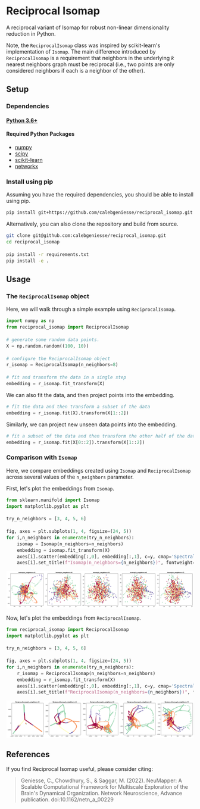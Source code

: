 # Reciprocal Isomap
A reciprocal variant of Isomap for robust non-linear dimensionality reduction in Python. 

Note, the `ReciprocalIsomap` class was inspired by scikit-learn's implementation of `Isomap`. The main difference introduced by `ReciprocalIsomap` is a requirement that neighbors in the underlying *k* nearest neighbors graph must be reciprocal (i.e., two points are only considered neighbors if each is a neighbor of the other).





## Setup

### Dependencies

#### [Python 3.6+](https://www.python.org/)

#### Required Python Packages
* [numpy](https://www.numpy.org)
* [scipy](https://www.scipy.org/)
* [scikit-learn](https://scikit-learn.org)
* [networkx](https://networkx.github.io)


### Install using pip

Assuming you have the required dependencies, you should be able to install using pip.
```bash
pip install git+https://github.com/calebgeniesse/reciprocal_isomap.git
```

Alternatively, you can also clone the repository and build from source. 
```bash
git clone git@github.com:calebgeniesse/reciprocal_isomap.git
cd reciprocal_isomap

pip install -r requirements.txt
pip install -e .
```





## Usage

### The `ReciprocalIsomap` object

Here, we will walk through a simple example using `ReciprocalIsomap`.

```python
import numpy as np 
from reciprocal_isomap import ReciprocalIsomap

# generate some random data points.
X = np.random.random((100, 10))

# configure the ReciprocalIsomap object
r_isomap = ReciprocalIsomap(n_neighbors=8)

# fit and transform the data in a single step
embedding = r_isomap.fit_transform(X)
```

We can also fit the data, and then project points into the embedding.

```python
# fit the data and then transform a subset of the data
embedding = r_isomap.fit(X).transform(X[1::2])
```

Similarly, we can project new unseen data points into the embedding.

```python
# fit a subset of the data and then transform the other half of the data 
embedding = r_isomap.fit(X[0::2]).transform(X[1::2])
```




### Comparison with `Isomap`

Here, we compare embeddings created using `Isomap` and `ReciprocalIsomap` across several values of the `n_neighbors` parameter.


First, let's plot the embeddings from `Isomap`.

```python
from sklearn.manifold import Isomap
import matplotlib.pyplot as plt

try_n_neighbors = [3, 4, 5, 6]

fig, axes = plt.subplots(1, 4, figsize=(24, 5))
for i,n_neighbors in enumerate(try_n_neighbors):
    isomap = Isomap(n_neighbors=n_neighbors)
    embedding = isomap.fit_transform(X)
    axes[i].scatter(embedding[:,0], embedding[:,1], c=y, cmap='Spectral_r')
    axes[i].set_title(f"Isomap(n_neighbors={n_neighbors})", fontweight='bold') 
```

<p align="center">
<a href="https://github.com/calebgeniesse/reciprocal_isomap/">
<img src="https://github.com/calebgeniesse/reciprocal_isomap/blob/main/examples/isomap_cme_subject_7.png?raw=true">
</a>
</p>



Now, let's plot the embeddings from `ReciprocalIsomap`.

```python
from reciprocal_isomap import ReciprocalIsomap
import matplotlib.pyplot as plt

try_n_neighbors = [3, 4, 5, 6]

fig, axes = plt.subplots(1, 4, figsize=(24, 5))
for i,n_neighbors in enumerate(try_n_neighbors):
    r_isomap = ReciprocalIsomap(n_neighbors=n_neighbors)
    embedding = r_isomap.fit_transform(X)
    axes[i].scatter(embedding[:,0], embedding[:,1], c=y, cmap='Spectral_r')
    axes[i].set_title(f"ReciprocalIsomap(n_neighbors={n_neighbors})", fontweight='bold')
```

<p align="center">
<a href="https://github.com/calebgeniesse/reciprocal_isomap/">
<img src="https://github.com/calebgeniesse/reciprocal_isomap/blob/main/examples/r_isomap_cme_subject_7.png?raw=true">
</a>
</p>





## **References**

If you find Reciprocal Isomap useful, please consider citing:
> Geniesse, C., Chowdhury, S., & Saggar, M. (2022). NeuMapper: A Scalable Computational Framework for Multiscale Exploration of the Brain's Dynamical Organization. Network Neuroscience, Advance publication. doi:10.1162/netn_a_00229




